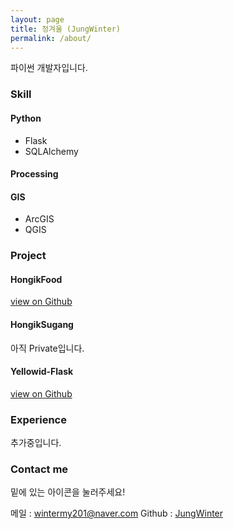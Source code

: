```yaml
---
layout: page
title: 정겨울 (JungWinter)
permalink: /about/
---
```


파이썬 개발자입니다.

### Skill

#### Python
- Flask
- SQLAlchemy

#### Processing

#### GIS
- ArcGIS
- QGIS

### Project

#### HongikFood
[view on Github](https://github.com/JungWinter/HongikFood)

#### HongikSugang
아직 Private입니다.

#### Yellowid-Flask
[view on Github](https://github.com/JungWinter/yellowid-flask)

### Experience
추가중입니다.

### Contact me
밑에 있는 아이콘을 눌러주세요!

메일 : [wintermy201@naver.com](mailto:wintermy201@naver.com)
Github : [JungWinter](https://github.com/Jungwinter)
